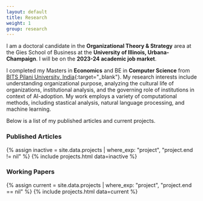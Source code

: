 ```yaml
---
layout: default
title: Research
weight: 1
group: research
---
```


I am a doctoral candidate in the **Organizational Theory & Strategy** area at the Gies School of Business at the **University of Illinois, Urbana-Champaign**. I will be on the **2023-24 academic job market**. 

I completed my Masters in **Economics** and BE in **Computer Science** from [BITS Pilani University, India](https://www.bits-pilani.ac.in/){:target="_blank"}. My research interests include understanding organizational purpose, analyzing the cultural life of organizations, institutional analysis, and the governing role of institutions in context of AI-adoption. My work employs a variety of computational methods, including stastical analysis, natural language processing, and machine learning.

Below is a list of my published articles and current projects.

### Published Articles
{% assign inactive = site.data.projects | where_exp: "project", "project.end != nil" %} {% include projects.html data=inactive %}

### Working Papers
{% assign current = site.data.projects | where_exp: "project", "project.end == nil" %}
{% include projects.html data=current %}
